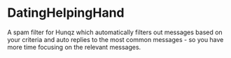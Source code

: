 # DatingHelpingHand
A spam filter for Hunqz which automatically filters out messages based on your criteria and auto replies to the most common messages - so you have more time focusing on the relevant messages.
